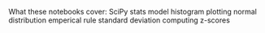 What these notebooks cover: 
SciPy stats model
histogram plotting
normal distribution
emperical rule
standard deviation
computing z-scores
